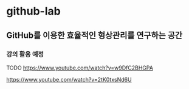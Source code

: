 # github-lab
## GitHub를 이용한 효율적인 형상관리를 연구하는 공간
### 강의 활용 예정


TODO
https://www.youtube.com/watch?v=w9DfC2BHGPA

https://www.youtube.com/watch?v=2tK0txsNd6U
